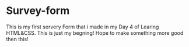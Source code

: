 # Survey-form
 This is my first servery Form that i made in my Day 4 of Learing HTML&CSS. This is just my begning! Hope to make something more good then this!

